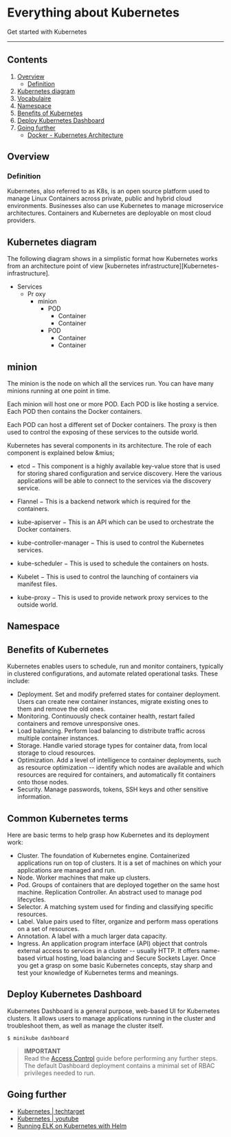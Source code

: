 # Everything about Kubernetes

Get started with Kubernetes

---
## Contents

1. [Overview](#Overview)
   * [Definition](#Definition)
1. [Kubernetes diagram](#Kubernetes-diagram)
1. [Vocabulaire](#Vocabulaire)
1. [Namespace](#Namespace)
1. [Benefits of Kubernetes](#Benefits-of-Kubernetes)
1. [Deploy Kubernetes Dashboard](#Deploy-Kubernetes-Dashboard)
1. [Going further](#Going-further)
   * [Docker - Kubernetes Architecture](#Docker-Kubernetes-Architecture)


## Overview
### Definition
 Kubernetes, also referred to as K8s, is an open source platform used to manage Linux Containers across private, public and hybrid cloud environments. Businesses also can use Kubernetes to manage microservice architectures. Containers and Kubernetes are deployable on most cloud providers.


## Kubernetes diagram
 The following diagram shows in a simplistic format how Kubernetes works from an architecture point of view [kubernetes infrastructure][Kubernetes-infrastructure].

* Services
    * Pr  oxy
        * minion  
            * POD 
                * Container
                * Container
            * POD
                * Container
                * Container

## minion
 The minion is the node on which all the services run. You can have many minions running at one point in time. 
 
 Each minion will host one or more POD. Each POD is like hosting a service. Each POD then contains the Docker containers. 
 
 Each POD can host a different set of Docker containers. The proxy is then used to control the exposing of these services to the outside world.

 Kubernetes has several components in its architecture. The role of each component is explained below &mius;

 * etcd − This component is a highly available key-value store that is used for storing shared configuration and service discovery. Here the various applications will be able to connect to the services via the discovery service.

 * Flannel − This is a backend network which is required for the containers.

 * kube-apiserver − This is an API which can be used to orchestrate the Docker containers.

 * kube-controller-manager − This is used to control the Kubernetes services.

 * kube-scheduler − This is used to schedule the containers on hosts.

 * Kubelet − This is used to control the launching of containers via manifest files.

 * kube-proxy − This is used to provide network proxy services to the outside world.

## Namespace

## Benefits of Kubernetes
 Kubernetes enables users to schedule, run and monitor containers, typically in clustered configurations, and automate related operational tasks. These include:

 * Deployment. Set and modify preferred states for container deployment. Users can create new container instances, migrate existing ones to them and remove the old ones.
 * Monitoring. Continuously check container health, restart failed containers and remove unresponsive ones.
 * Load balancing. Perform load balancing to distribute traffic across multiple container instances.
 * Storage. Handle varied storage types for container data, from local storage to cloud resources.
 * Optimization. Add a level of intelligence to container deployments, such as resource optimization -- identify which nodes are available and which resources are required for containers, and automatically fit containers onto those nodes.
 * Security. Manage passwords, tokens, SSH keys and other sensitive information.

## Common Kubernetes terms
 Here are basic terms to help grasp how Kubernetes and its deployment work:

 *   Cluster. The foundation of Kubernetes engine. Containerized applications run on top of clusters. It is a set of machines on which your applications are managed and run.
 *   Node. Worker machines that make up clusters.
 *   Pod. Groups of containers that are deployed together on the same host machine.
Replication Controller. An abstract used to manage pod lifecycles.
 *   Selector. A matching system used for finding and classifying specific resources.
 *   Label. Value pairs used to filter, organize and perform mass operations on a set of resources.
 *   Annotation. A label with a much larger data capacity.
 *   Ingress. An application program interface (API) object that controls external access to services in a cluster -- usually HTTP. It offers name-based virtual hosting, load balancing and Secure Sockets Layer. Once you get a grasp on some basic Kubernetes concepts, stay sharp and test your knowledge of Kubernetes terms and meanings.

## Deploy Kubernetes Dashboard
Kubernetes Dashboard is a general purpose, web-based UI for Kubernetes clusters. It allows users to manage applications running in the cluster and troubleshoot them, as well as manage the cluster itself.

```
$ minikube dashboard
```
> **IMPORTANT**  
> Read the [Access Control][AC] guide before performing any further steps. The default Dashboard deployment contains a minimal set of RBAC privileges needed to run.

## Going further
* [Kubernetes | techtarget](https://www.techtarget.com/searchitoperations/definition/Google-Kubernetes)
* [Kubernetes | youtube](https://www.youtube.com/watch?v=X48VuDVv0do)
* [Running ELK on Kubernetes with Helm](https://coralogix.com/blog/elasticsearch-logstash-kibana-on-kubernetes/)


[AC]:https://github.com/kubernetes/dashboard/blob/master/docs/user/access-control/README.md